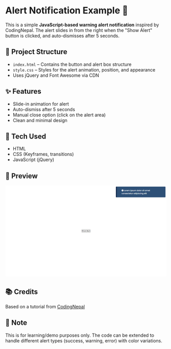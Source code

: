 # Alert Notification Example 🚨

This is a simple **JavaScript-based warning alert notification** inspired by CodingNepal. The alert slides in from the right when the "Show Alert" button is clicked, and auto-dismisses after 5 seconds.

## 📁 Project Structure
- `index.html` – Contains the button and alert box structure
- `style.css` – Styles for the alert animation, position, and appearance
- Uses jQuery and Font Awesome via CDN

## ✨ Features
- Slide-in animation for alert
- Auto-dismiss after 5 seconds
- Manual close option (click on the alert area)
- Clean and minimal design

## 🔧 Tech Used
- HTML
- CSS (Keyframes, transitions)
- JavaScript (jQuery)

## 📸 Preview
![Alert Screenshot](alert.png)

## 📚 Credits
Based on a tutorial from [CodingNepal](https://youtu.be/hm79I2JpwJw?si=cRvv6SGzcyQ5__TH)

## 📌 Note
This is for learning/demo purposes only. The code can be extended to handle different alert types (success, warning, error) with color variations.
